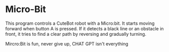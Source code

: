 # Micro-Bit

This program controls a CuteBot robot with a Micro:bit.
It starts moving forward when button A is pressed.
If it detects a black line or an obstacle in front, it tries to find a clear path by reversing and gradually turning.

Mircro:Bit is fun, never give up, CHAT GPT isn't everything
